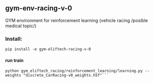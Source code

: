 ## gym-env-racing-v-0
GYM environment for reinforcement learning (vehicle racing /posible medical topic/)


### Install:
```pip install -e gym-eliftech-racing-v-0```


#### run train
```
python gym_eliftech_racing/reinforcement_learning/learning.py --weights "discrete_CarRacing-v0_weights.h5f"```


